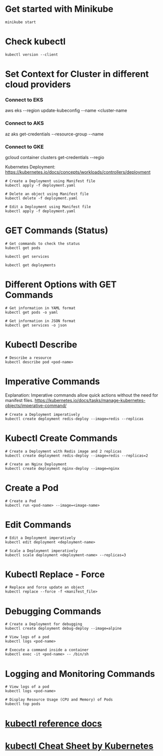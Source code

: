 
# Get started with Minikube
```
minikube start
```

# Check kubectl 
```
kubectl version --client
```
# Set Context for Cluster in different cloud providers
### Connect to EKS
aws eks --region <region> update-kubeconfig --name <cluster-name
### Connect to AKS
az aks get-credentials --resource-group <resource-group> --name 
### Connect to GKE
gcloud container clusters get-credentials <cluster-name> --regio

Kubernetes Deployment: 
https://kubernetes.io/docs/concepts/workloads/controllers/deployment
```
# Create a Deployment using Manifest file
kubectl apply -f deployment.yaml

# Delete an object using Manifest file
kubectl delete -f deployment.yaml

# Edit a Deployment using Manifest file
kubectl apply -f deployment.yaml
```
# GET Commands (Status)
```
# Get commands to check the status
kubectl get pods

kubectl get services

kubectl get deployments
```
# Different Options with GET Commands
```
# Get information in YAML format
kubectl get pods -o yaml

# Get information in JSON format
kubectl get services -o json
```
# Kubectl Describe
```
# Describe a resource
kubectl describe pod <pod-name>
```
# Imperative Commands
Explanation: Imperative commands allow quick actions without the need for manifest
files. 
https://kubernetes.io/docs/tasks/manage-kubernetes-objects/imperative-command/
```
# Create a Deployment imperatively
kubectl create deployment redis-deploy --image=redis --replicas
```
# Kubectl Create Commands
```
# Create a Deployment with Redis image and 2 replicas
kubectl create deployment redis-deploy --image=redis --replicas=2

# Create an Nginx Deployment
kubectl create deployment nginx-deploy --image=nginx
```
# Create a Pod
```
# Create a Pod
kubectl run <pod-name> --image=<image-name>
```
# Edit Commands
```
# Edit a Deployment imperatively
kubectl edit deployment <deployment-name>

# Scale a Deployment imperatively
kubectl scale deployment <deployment-name> --replicas=3
```
# Kubectl Replace - Force
```
# Replace and force update an object
kubectl replace --force -f <manifest_file>
```
# Debugging Commands
```
# Create a Deployment for debugging
kubectl create deployment debug-deploy --image=alpine

# View logs of a pod
kubectl logs <pod-name>

# Execute a command inside a container
kubectl exec -it <pod-name> -- /bin/sh
```
# Logging and Monitoring Commands
```
# View logs of a pod
kubectl logs <pod-name>

# Display Resource Usage (CPU and Memory) of Pods
kubectl top pods
```



# [ kubectl reference  docs](https://kubernetes.io/docs/reference/generated/kubectl/kubectl-commands#-em-deployment-em-)

# [kubectl Cheat Sheet by Kubernetes](https://kubernetes.io/docs/reference/kubectl/cheatsheet/)


